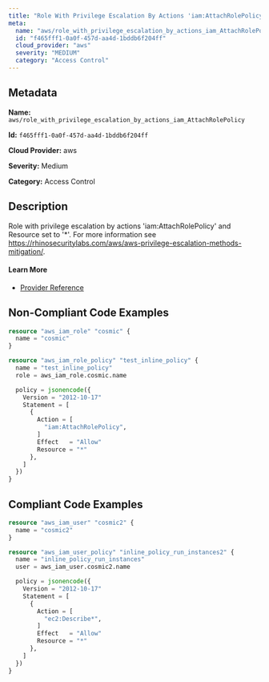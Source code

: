 ```yaml
---
title: "Role With Privilege Escalation By Actions 'iam:AttachRolePolicy'"
meta:
  name: "aws/role_with_privilege_escalation_by_actions_iam_AttachRolePolicy"
  id: "f465fff1-0a0f-457d-aa4d-1bddb6f204ff"
  cloud_provider: "aws"
  severity: "MEDIUM"
  category: "Access Control"
---
```


## Metadata
**Name:** `aws/role_with_privilege_escalation_by_actions_iam_AttachRolePolicy`

**Id:** `f465fff1-0a0f-457d-aa4d-1bddb6f204ff`

**Cloud Provider:** aws

**Severity:** Medium

**Category:** Access Control

## Description
Role with privilege escalation by actions 'iam:AttachRolePolicy' and Resource set to '*'. For more information see https://rhinosecuritylabs.com/aws/aws-privilege-escalation-methods-mitigation/.

#### Learn More

 - [Provider Reference](https://registry.terraform.io/providers/hashicorp/aws/latest/docs/resources/iam_role_policy#policy)

## Non-Compliant Code Examples
```terraform
resource "aws_iam_role" "cosmic" {
  name = "cosmic"
}

resource "aws_iam_role_policy" "test_inline_policy" {
  name = "test_inline_policy"
  role = aws_iam_role.cosmic.name

  policy = jsonencode({
    Version = "2012-10-17"
    Statement = [
      {
        Action = [
          "iam:AttachRolePolicy",
        ]
        Effect   = "Allow"
        Resource = "*"
      },
    ]
  })
}

```

## Compliant Code Examples
```terraform
resource "aws_iam_user" "cosmic2" {
  name = "cosmic2"
}

resource "aws_iam_user_policy" "inline_policy_run_instances2" {
  name = "inline_policy_run_instances"
  user = aws_iam_user.cosmic2.name

  policy = jsonencode({
    Version = "2012-10-17"
    Statement = [
      {
        Action = [
          "ec2:Describe*",
        ]
        Effect   = "Allow"
        Resource = "*"
      },
    ]
  })
}

```